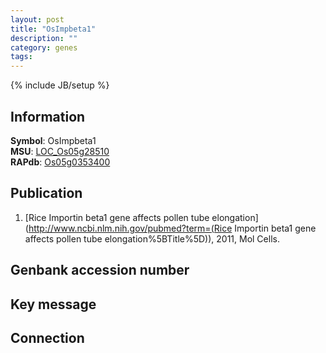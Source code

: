 ```yaml
---
layout: post
title: "OsImpbeta1"
description: ""
category: genes
tags: 
---
```

{% include JB/setup %}

## Information
__Symbol__: OsImpbeta1  
__MSU__: [LOC_Os05g28510](http://rice.plantbiology.msu.edu/cgi-bin/ORF_infopage.cgi?orf=LOC_Os05g28510)  
__RAPdb__: [Os05g0353400](http://rapdb.dna.affrc.go.jp/viewer/gbrowse_details/irgsp1?name=Os05g0353400)  

## Publication
1. [Rice Importin beta1 gene affects pollen tube elongation](http://www.ncbi.nlm.nih.gov/pubmed?term=(Rice Importin beta1 gene affects pollen tube elongation%5BTitle%5D)), 2011, Mol Cells.

## Genbank accession number

## Key message

## Connection


